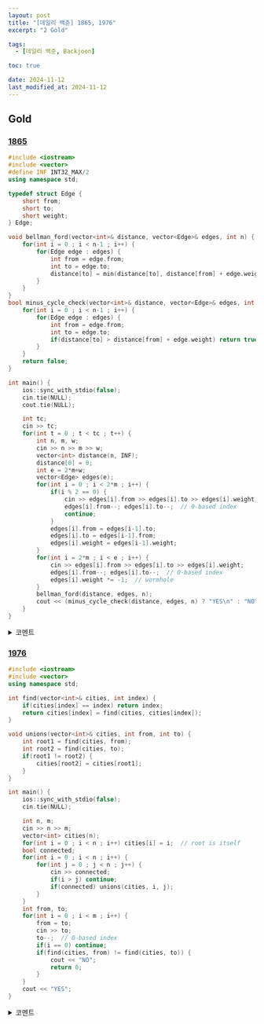 ```yaml
---
layout: post
title: "[데일리 백준] 1865, 1976"
excerpt: "2 Gold"

tags:
  - [데일리 백준, Backjoon]

toc: true

date: 2024-11-12
last_modified_at: 2024-11-12
---
```

## Gold
### [1865][def]

```c++
#include <iostream>
#include <vector>
#define INF INT32_MAX/2
using namespace std;

typedef struct Edge {
    short from;
    short to;
    short weight;
} Edge;

void bellman_ford(vector<int>& distance, vector<Edge>& edges, int n) {
    for(int i = 0 ; i < n-1 ; i++) {
        for(Edge edge : edges) {
            int from = edge.from;
            int to = edge.to;
            distance[to] = min(distance[to], distance[from] + edge.weight);
        }
    }
}
bool minus_cycle_check(vector<int>& distance, vector<Edge>& edges, int n) {
    for(int i = 0 ; i < n-1 ; i++) {
        for(Edge edge : edges) {
            int from = edge.from;
            int to = edge.to;
            if(distance[to] > distance[from] + edge.weight) return true;  // found cycle
        }
    }
    return false;
}

int main() {
    ios::sync_with_stdio(false);
    cin.tie(NULL);
    cout.tie(NULL);

    int tc;
    cin >> tc;
    for(int t = 0 ; t < tc ; t++) {
        int n, m, w;
        cin >> n >> m >> w;
        vector<int> distance(n, INF);
        distance[0] = 0;
        int e = 2*m+w;
        vector<Edge> edges(e);
        for(int i = 0 ; i < 2*m ; i++) {
            if(i % 2 == 0) {
                cin >> edges[i].from >> edges[i].to >> edges[i].weight;
                edges[i].from--; edges[i].to--;  // 0-based index
                continue;
            }
            edges[i].from = edges[i-1].to;
            edges[i].to = edges[i-1].from;
            edges[i].weight = edges[i-1].weight;
        }
        for(int i = 2*m ; i < e ; i++) {
            cin >> edges[i].from >> edges[i].to >> edges[i].weight;
            edges[i].from--; edges[i].to--;  // 0-based index
            edges[i].weight *= -1;  // wormhole
        }
        bellman_ford(distance, edges, n);
        cout << (minus_cycle_check(distance, edges, n) ? "YES\n" : "NO\n");
    }
}
```

<details>
<summary>코멘트</summary>
<div markdown="1">

- Bellman-Ford Algorithm

- `if(distance[from] == INF && distance[to] == INF) continue;`  
  - 이 문장의 근본적인 필요 이유는,  
  특정 노드에서 출발했을 때 절대로 도달할 수 없는, 즉 엣지가 존재하지 않는 경우를 배제하는 것이다.  

  - 하지만 현재 문제의 경우 시작 노드를 특정하지 않았으며, 단순 음수 사이클을 찾는 것이 목표이기 때문에  
  이 문장의 필요 이유는 사라진다.  

</div>
</details>

### [1976][def2]

```c++
#include <iostream>
#include <vector>
using namespace std;

int find(vector<int>& cities, int index) {
    if(cities[index] == index) return index;
    return cities[index] = find(cities, cities[index]);
}

void unions(vector<int>& cities, int from, int to) {
    int root1 = find(cities, from);
    int root2 = find(cities, to);
    if(root1 != root2) {
        cities[root2] = cities[root1];
    }
}

int main() {
    ios::sync_with_stdio(false);
    cin.tie(NULL);

    int n, m;
    cin >> n >> m;
    vector<int> cities(n);
    for(int i = 0 ; i < n ; i++) cities[i] = i;  // root is itself
    bool connected;
    for(int i = 0 ; i < n ; i++) {
        for(int j = 0 ; j < n ; j++) {
            cin >> connected;
            if(i > j) continue;
            if(connected) unions(cities, i, j);
        }
    }
    int from, to;
    for(int i = 0 ; i < m ; i++) {
        from = to;
        cin >> to;
        to--;  // 0-based index
        if(i == 0) continue;
        if(find(cities, from) != find(cities, to)) {
            cout << "NO";
            return 0;
        }
    }
    cout << "YES";
}
```

<details>
<summary>코멘트</summary>
<div markdown="1">

- Union-Find Algorithm

- union 시에 인덱스를 direct로 지정해 주는 것이 아니라  
root를 찾아서 할당해 주어야 한다는 사실을 잊지 말자.  

</div>
</details>

[def]: https://www.acmicpc.net/problem/1865
[def2]: https://www.acmicpc.net/problem/1976